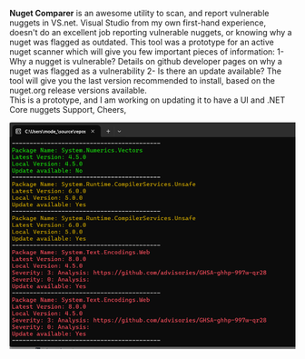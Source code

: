 **Nuget Comparer** is an awesome utility to scan, and report vulnerable nuggets in VS.net.
Visual Studio from my own first-hand experience, doesn't do an excellent job reporting vulnerable nuggets, or knowing why a nuget was flagged as outdated.
This tool was a prototype for an active nuget scanner which will give you few important pieces of information:
1- Why a nugget is vulnerable? Details on github developer pages on why a nuget was flagged as a vulnerability
2- Is there an update available? The tool will give you the last version recommended to install, based on the nuget.org release versions available.   
This is a prototype, and I am working on updating it to have a UI and .NET Core nuggets Support, 
Cheers,

<img src="https://github.com/Maxlona/NugetComparer/blob/master/NugetComparer/Screenshot.png" />
